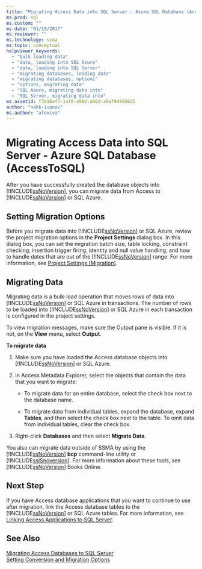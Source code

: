 ```yaml
---
title: "Migrating Access Data into SQL Server - Azure SQL Database (AccessToSQL) | Microsoft Docs"
ms.prod: sql
ms.custom: ""
ms.date: "01/19/2017"
ms.reviewer: ""
ms.technology: ssma
ms.topic: conceptual
helpviewer_keywords: 
  - "bulk loading data"
  - "data, loading into SQL Azure"
  - "data, loading into SQL Server"
  - "migrating databases, loading data"
  - "migrating databases, options"
  - "options, migrating data"
  - "SQL Azure, migrating data into"
  - "SQL Server, migrating data into"
ms.assetid: f3b18af7-1af0-499d-a00d-a0af94895625
author: "nahk-ivanov"
ms.author: "alexiva"
---
```

# Migrating Access Data into SQL Server - Azure SQL Database (AccessToSQL)
After you have successfully created the database objects into [!INCLUDE[ssNoVersion](../../includes/ssnoversion-md.md)], you can migrate data from Access to [!INCLUDE[ssNoVersion](../../includes/ssnoversion-md.md)] or SQL Azure.  
  
## Setting Migration Options  
Before you migrate data into [!INCLUDE[ssNoVersion](../../includes/ssnoversion-md.md)] or SQL Azure, review the project migration options in the **Project Settings** dialog box. In this dialog box, you can set the migration batch size, table locking, constraint checking, insertion trigger firing, identity and null value handling, and how to handle dates that are out of the [!INCLUDE[ssNoVersion](../../includes/ssnoversion-md.md)] range. For more information, see [Project Settings (Migration)](https://msdn.microsoft.com/4caebc9c-8680-4b99-a8fa-89c43161c95d).  
  
## Migrating Data  
Migrating data is a bulk-load operation that moves rows of data into [!INCLUDE[ssNoVersion](../../includes/ssnoversion-md.md)] or SQL Azure in transactions. The number of rows to be loaded into [!INCLUDE[ssNoVersion](../../includes/ssnoversion-md.md)] or SQL Azure in each transaction is configured in the project settings.  
  
To view migration messages, make sure the Output pane is visible. If it is not, on the **View** menu, select **Output**.  
  
**To migrate data**  
  
1.  Make sure you have loaded the Access database objects into [!INCLUDE[ssNoVersion](../../includes/ssnoversion-md.md)] or SQL Azure.  
  
2.  In Access Metadata Explorer, select the objects that contain the data that you want to migrate:  
  
    -   To migrate data for an entire database, select the check box next to the database name.  
  
    -   To migrate data from individual tables, expand the database, expand **Tables**, and then select the check box next to the table. To omit data from individual tables, clear the check box.  
  
3.  Right-click **Databases** and then select **Migrate Data**.  
  
You also can migrate data outside of SSMA by using the [!INCLUDE[ssNoVersion](../../includes/ssnoversion-md.md)] **bcp** command-line utility or [!INCLUDE[ssISnoversion](../../includes/ssisnoversion-md.md)]. For more information about these tools, see [!INCLUDE[ssNoVersion](../../includes/ssnoversion-md.md)] Books Online.  
  
## Next Step  
If you have Access database applications that you want to continue to use after migration, link the Access database tables to the [!INCLUDE[ssNoVersion](../../includes/ssnoversion-md.md)] or SQL Azure tables. For more information, see [Linking Access Applications to SQL Server](linking-access-applications-to-sql-server-azure-sql-db-accesstosql.md).  
  
## See Also  
[Migrating Access Databases to SQL Server](migrating-access-databases-to-sql-server-azure-sql-db-accesstosql.md)  
[Setting Conversion and Migration Options](setting-conversion-and-migration-options-accesstosql.md)  
  
